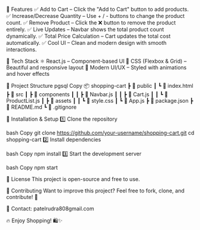🚀 Features
✅ Add to Cart – Click the "Add to Cart" button to add products.
✅ Increase/Decrease Quantity – Use + / - buttons to change the product count.
✅ Remove Product – Click the ❌ button to remove the product entirely.
✅ Live Updates – Navbar shows the total product count dynamically.
✅ Total Price Calculation – Cart updates the total cost automatically.
✅ Cool UI – Clean and modern design with smooth interactions.

🎨 Tech Stack
⚛️ React.js – Component-based UI
💅 CSS (Flexbox & Grid) – Beautiful and responsive layout
🎨 Modern UI/UX – Styled with animations and hover effects

📂 Project Structure
pgsql
Copy
📦 shopping-cart
 ┣ 📂 public
 ┃ ┗ 📜 index.html
 ┣ 📂 src
 ┃ ┣ 📂 components
 ┃ ┃ ┣ 📜 Navbar.js
 ┃ ┃ ┣ 📜 Cart.js
 ┃ ┃ ┗ 📜 ProductList.js
 ┃ ┣ 📂 assets
 ┃ ┃ ┗ 📜 style.css
 ┃ ┗ 📜 App.js
 ┣ 📜 package.json
 ┣ 📜 README.md
 ┗ 📜 .gitignore

 🔧 Installation & Setup
1️⃣ Clone the repository

bash
Copy
git clone https://github.com/your-username/shopping-cart.git
cd shopping-cart
2️⃣ Install dependencies

bash
Copy
npm install
3️⃣ Start the development server

bash
Copy
npm start

 📜 License
This project is open-source and free to use.

 🤝 Contributing
Want to improve this project? Feel free to fork, clone, and contribute! 🚀

📧 Contact: patelrudra808gmail.com

🔥 Enjoy Shopping! 🛍️✨
